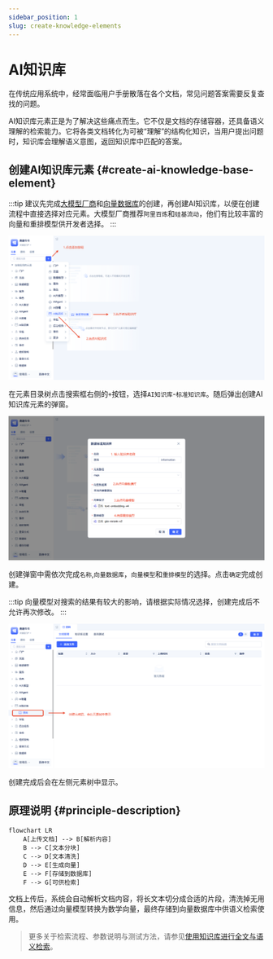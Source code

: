 ```yaml
---
sidebar_position: 1
slug: create-knowledge-elements
---
```


# AI知识库
在传统应用系统中，经常面临用户手册散落在各个文档，常见问题答案需要反复查找的问题。

AI知识库元素正是为了解决这些痛点而生。它不仅是文档的存储容器，还具备语义理解的检索能力。它将各类文档转化为可被“理解”的结构化知识，当用户提出问题时，知识库会理解语义意图，返回知识库中匹配的答案。

## 创建AI知识库元素 {#create-ai-knowledge-base-element}
:::tip
建议先完成[大模型厂商](../ai-llm/create-ai-llm#create-llm-vendor-element)和[向量数据库](./vector-database-standalone-deployment)的创建，再创建AI知识库，以便在创建流程中直接选择对应元素。大模型厂商推荐`阿里百炼`和`硅基流动`，他们有比较丰富的向量和重排模型供开发者选择。
:::

![创建AI知识库元素](./img/create-ai-knowledge-base-element.png)

在元素目录树点击搜索框右侧的`+`按钮，选择`AI知识库`-`标准知识库`。随后弹出创建AI知识库元素的弹窗。

![创建弹窗](./img/create-popup.png)

创建弹窗中需依次完成`名称`,`向量数据库`，`向量模型`和`重排模型`的选择。点击`确定`完成创建。

:::tip
向量模型对搜索的结果有较大的影响，请根据实际情况选择，创建完成后不允许再次修改。
:::

![元素树中显示](./img/display-in-element-tree.png)

创建完成后会在左侧元素树中显示。

## 原理说明 {#principle-description}
```mermaid
flowchart LR
    A[上传文档] --> B[解析内容]
    B --> C[文本分块]
    C --> D[文本清洗]
    D --> E[生成向量]
    E --> F[存储到数据库]
    F --> G[可供检索]
```

文档上传后，系统会自动解析文档内容，将长文本切分成合适的片段，清洗掉无用信息，然后通过向量模型转换为数学向量，最终存储到向量数据库中供语义检索使用。

> 更多关于检索流程、参数说明与测试方法，请参见[使用知识库进行全文与语义检索](./full-text-and-semantic-search)。
